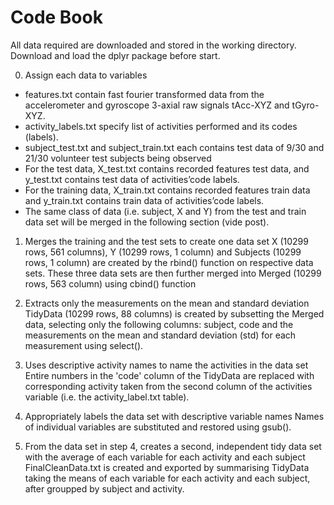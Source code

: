# Code Book

All data required are downloaded and stored in the working directory. Download and load the dplyr package before start.

0. Assign each data to variables
- features.txt contain fast fourier transformed data from the accelerometer and gyroscope 3-axial raw signals tAcc-XYZ and tGyro-XYZ.
- activity_labels.txt specify list of activities performed and its codes (labels).
- subject_test.txt and subject_train.txt each contains test data of 9/30 and 21/30 volunteer test subjects being observed
- For the test data, X_test.txt contains recorded features test data, and y_test.txt contains test data of activities’code labels.
- For the training data, X_train.txt contains recorded features train data and y_train.txt contains train data of activities’code labels.
- The same class of data (i.e. subject, X and Y) from the test and train data set will be merged in the following section (vide post).

1. Merges the training and the test sets to create one data set
X (10299 rows, 561 columns), Y (10299 rows, 1 column) and Subjects (10299 rows, 1 column) are created by the rbind() function on respective data sets.
These three data sets are then further merged into Merged (10299 rows, 563 column) using cbind() function

2. Extracts only the measurements on the mean and standard deviation
TidyData (10299 rows, 88 columns) is created by subsetting the Merged data, selecting only the following columns: subject, code and the measurements on the mean and standard deviation (std) for each measurement using select().

3. Uses descriptive activity names to name the activities in the data set
Entire numbers in the 'code' column of the TidyData are replaced with corresponding activity taken from the second column of the activities variable (i.e. the activity_label.txt table).

4. Appropriately labels the data set with descriptive variable names
Names of individual variables are substituted and restored using gsub().

5. From the data set in step 4, creates a second, independent tidy data set with the average of each variable for each activity and each subject
FinalCleanData.txt is created and exported by summarising TidyData taking the means of each variable for each activity and each subject, after groupped by subject and activity.
